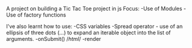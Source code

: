 A project on building a Tic Tac Toe project in js
Focus:
-Use of Modules
-Use of factory functions

I've also learnt how to use:
-CSS variables
-Spread operator - use of an ellipsis of three dots (…) to expand an iterable object into the list of arguments. 
-onSubmit() /*html*/
-render

